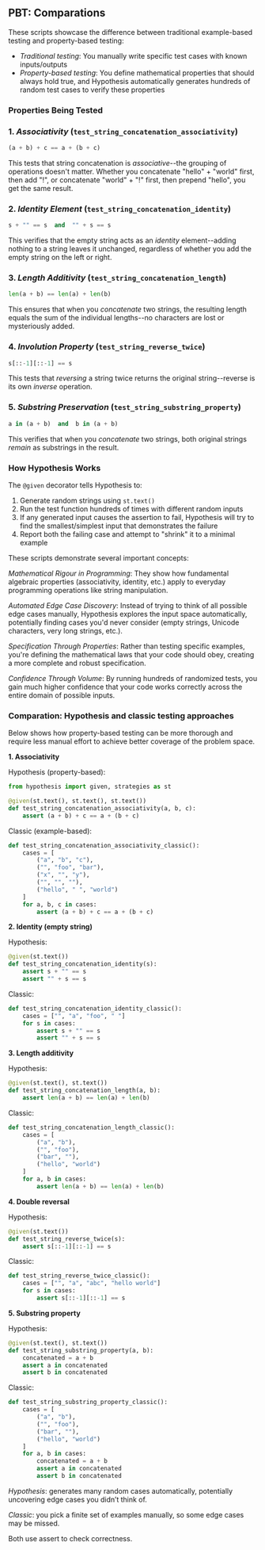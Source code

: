 
## PBT: Comparations

These scripts showcase the difference between traditional example-based testing and
property-based testing:

- *Traditional testing*: You manually write specific test cases with known inputs/outputs
- *Property-based testing*: You define mathematical properties that should always hold true,
  and Hypothesis automatically generates hundreds of random test cases to verify these properties


### Properties Being Tested

### 1. *Associativity* (`test_string_concatenation_associativity`)
```python
(a + b) + c == a + (b + c)
```
This tests that string concatenation is *associative*--the grouping of operations doesn't matter.
Whether you concatenate "hello" + "world" first, then add "!", or concatenate "world" + "!"
first, then prepend "hello", you get the same result.

### 2. *Identity Element* (`test_string_concatenation_identity`)
```python
s + "" == s  and  "" + s == s
```
This verifies that the empty string acts as an *identity* element--adding nothing to a string
leaves it unchanged, regardless of whether you add the empty string on the left or right.

### 3. *Length Additivity* (`test_string_concatenation_length`)
```python
len(a + b) == len(a) + len(b)
```
This ensures that when you *concatenate* two strings, the resulting length equals the sum of
the individual lengths--no characters are lost or mysteriously added.

### 4. *Involution Property* (`test_string_reverse_twice`)
```python
s[::-1][::-1] == s
```
This tests that *reversing* a string twice returns the original string--reverse is its
own *inverse* operation.

### 5. *Substring Preservation* (`test_string_substring_property`)
```python
a in (a + b)  and  b in (a + b)
```
This verifies that when you *concatenate* two strings, both original strings *remain* as
substrings in the result.


### How Hypothesis Works

The `@given` decorator tells Hypothesis to:
1. Generate random strings using `st.text()`
2. Run the test function hundreds of times with different random inputs
3. If any generated input causes the assertion to fail, Hypothesis will
   try to find the smallest/simplest input that demonstrates the failure
4. Report both the failing case and attempt to "shrink" it to a minimal example

These scripts demonstrate several important concepts:

*Mathematical Rigour in Programming*: They show how fundamental algebraic properties
(associativity, identity, etc.) apply to everyday programming operations like string
manipulation.

*Automated Edge Case Discovery*: Instead of trying to think of all possible edge cases
manually, Hypothesis explores the input space automatically, potentially finding cases
you'd never consider (empty strings, Unicode characters, very long strings, etc.).

*Specification Through Properties*: Rather than testing specific examples, you're defining
the mathematical laws that your code should obey, creating a more complete and robust
specification.

*Confidence Through Volume*: By running hundreds of randomized tests, you gain much
higher confidence that your code works correctly across the entire domain of possible inputs.


### Comparation: Hypothesis and classic testing approaches

Below shows how property-based testing can be more thorough and require less manual
effort to achieve better coverage of the problem space.

__1. Associativity__

Hypothesis (property-based):
```python
from hypothesis import given, strategies as st

@given(st.text(), st.text(), st.text())
def test_string_concatenation_associativity(a, b, c):
    assert (a + b) + c == a + (b + c)
```
Classic (example-based):
```python
def test_string_concatenation_associativity_classic():
    cases = [
        ("a", "b", "c"),
        ("", "foo", "bar"),
        ("x", "", "y"),
        ("", "", ""),
        ("hello", " ", "world")
    ]
    for a, b, c in cases:
        assert (a + b) + c == a + (b + c)
```



__2. Identity (empty string)__

Hypothesis:
```python
@given(st.text())
def test_string_concatenation_identity(s):
    assert s + "" == s
    assert "" + s == s
```
Classic:
```python
def test_string_concatenation_identity_classic():
    cases = ["", "a", "foo", " "]
    for s in cases:
        assert s + "" == s
        assert "" + s == s
```



__3. Length additivity__

Hypothesis:
```python
@given(st.text(), st.text())
def test_string_concatenation_length(a, b):
    assert len(a + b) == len(a) + len(b)
```
Classic:
```python
def test_string_concatenation_length_classic():
    cases = [
        ("a", "b"),
        ("", "foo"),
        ("bar", ""),
        ("hello", "world")
    ]
    for a, b in cases:
        assert len(a + b) == len(a) + len(b)
```



__4. Double reversal__

Hypothesis:
```python
@given(st.text())
def test_string_reverse_twice(s):
    assert s[::-1][::-1] == s
```
Classic:
```python
def test_string_reverse_twice_classic():
    cases = ["", "a", "abc", "hello world"]
    for s in cases:
        assert s[::-1][::-1] == s
```



__5. Substring property__

Hypothesis:
```python
@given(st.text(), st.text())
def test_string_substring_property(a, b):
    concatenated = a + b
    assert a in concatenated
    assert b in concatenated
```
Classic:
```python
def test_string_substring_property_classic():
    cases = [
        ("a", "b"),
        ("", "foo"),
        ("bar", ""),
        ("hello", "world")
    ]
    for a, b in cases:
        concatenated = a + b
        assert a in concatenated
        assert b in concatenated
```



*Hypothesis*: generates many random cases automatically, potentially uncovering edge
cases you didn’t think of.

*Classic*: you pick a finite set of examples manually, so some edge cases may be missed.

Both use assert to check correctness.
